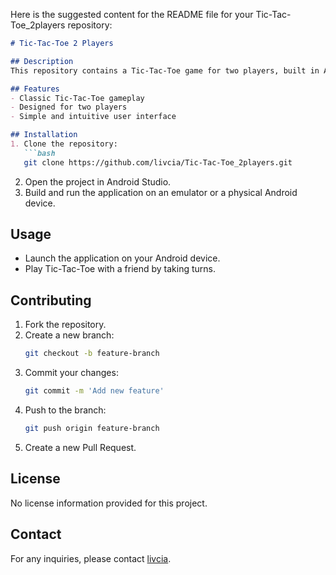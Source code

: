 Here is the suggested content for the README file for your Tic-Tac-Toe_2players repository:

```markdown
# Tic-Tac-Toe 2 Players

## Description
This repository contains a Tic-Tac-Toe game for two players, built in Android Studio using Java and XML.

## Features
- Classic Tic-Tac-Toe gameplay
- Designed for two players
- Simple and intuitive user interface

## Installation
1. Clone the repository:
   ```bash
   git clone https://github.com/livcia/Tic-Tac-Toe_2players.git
   ```
2. Open the project in Android Studio.
3. Build and run the application on an emulator or a physical Android device.

## Usage
- Launch the application on your Android device.
- Play Tic-Tac-Toe with a friend by taking turns.

## Contributing
1. Fork the repository.
2. Create a new branch:
   ```bash
   git checkout -b feature-branch
   ```
3. Commit your changes:
   ```bash
   git commit -m 'Add new feature'
   ```
4. Push to the branch:
   ```bash
   git push origin feature-branch
   ```
5. Create a new Pull Request.

## License
No license information provided for this project.

## Contact
For any inquiries, please contact [livcia](https://github.com/livcia).
